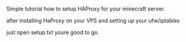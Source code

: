 Simple tutorial how to setup HAProxy for your minecraft server.

after installing HaProxy on your VPS 
and setting up your ufw/iptables

just open setup.txt youre good to go.
